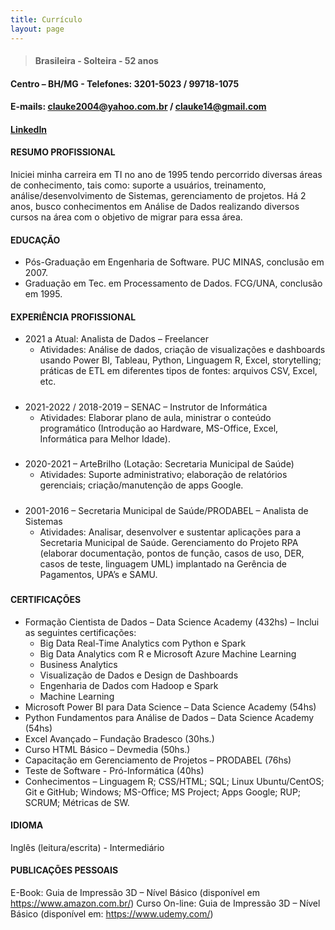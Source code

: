 ```yaml
---
title: Currículo
layout: page
---
```


> #### Brasileira - Solteira - 52 anos								
#### Centro – BH/MG - Telefones: 3201-5023 / 99718-1075				
#### E-mails: clauke2004@yahoo.com.br / clauke14@gmail.com
#### [LinkedIn](https://www.linkedin.com/in/claudia-kenia/)

#### RESUMO PROFISSIONAL
Iniciei minha carreira em TI no ano de 1995 tendo percorrido diversas áreas de conhecimento, tais como: suporte a usuários, treinamento, análise/desenvolvimento de Sistemas, gerenciamento de projetos. Há 2 anos, busco conhecimentos em Análise de Dados realizando diversos cursos na área com o objetivo de migrar para essa área.

#### EDUCAÇÃO
* Pós-Graduação em Engenharia de Software. PUC MINAS, conclusão em 2007.
* Graduação em Tec. em Processamento de Dados. FCG/UNA, conclusão em 1995.

#### EXPERIÊNCIA PROFISSIONAL
* 2021 a Atual: Analista de Dados – Freelancer
  * Atividades: Análise de dados, criação de visualizações e dashboards usando Power BI, Tableau, Python, Linguagem R, Excel, storytelling; práticas de ETL em diferentes tipos de fontes: arquivos CSV, Excel, etc.
#####
* 2021-2022 / 2018-2019 – SENAC – Instrutor de Informática
  * Atividades: Elaborar plano de aula, ministrar o conteúdo programático (Introdução ao Hardware, MS-Office, Excel, Informática para Melhor Idade).
#####
* 2020-2021 – ArteBrilho (Lotação: Secretaria Municipal de Saúde)
  * Atividades: Suporte administrativo; elaboração de relatórios gerenciais; criação/manutenção de apps Google.
#####
* 2001-2016 – Secretaria Municipal de Saúde/PRODABEL – Analista de Sistemas
  * Atividades: Analisar, desenvolver e sustentar aplicações para a Secretaria Municipal de Saúde. Gerenciamento do Projeto RPA (elaborar documentação, pontos de função, casos de uso, DER, casos de teste, linguagem UML) implantado na Gerência de Pagamentos, UPA’s e SAMU.
#####
#### CERTIFICAÇÕES
* Formação Cientista de Dados – Data Science Academy (432hs) – Inclui as seguintes certificações:
  * Big Data Real-Time Analytics com Python e Spark
  * Big Data Analytics com R e Microsoft Azure Machine Learning
  * Business Analytics
  * Visualização de Dados e Design de Dashboards
  * Engenharia de Dados com Hadoop e Spark
  * Machine Learning
* Microsoft Power BI para Data Science – Data Science Academy (54hs)
* Python Fundamentos para Análise de Dados – Data Science Academy (54hs)
* Excel Avançado – Fundação Bradesco (30hs.)
* Curso HTML Básico – Devmedia (50hs.)
* Capacitação em Gerenciamento de Projetos – PRODABEL (76hs)
* Teste de Software - Pró-Informática (40hs)
* Conhecimentos – Linguagem R; CSS/HTML; SQL; Linux Ubuntu/CentOS; Git e GitHub; Windows; MS-Office; MS Project; Apps Google; RUP; SCRUM; Métricas de SW.

#### IDIOMA
Inglês (leitura/escrita) - Intermediário

#### PUBLICAÇÕES PESSOAIS
E-Book: Guia de Impressão 3D – Nível Básico (disponível em https://www.amazon.com.br/)
Curso On-line: Guia de Impressão 3D – Nível Básico (disponível em: https://www.udemy.com/)